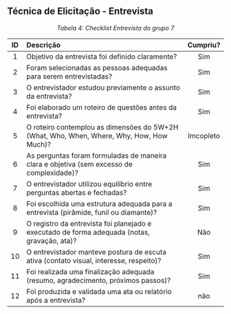 ## Técnica de Elicitação - Entrevista

*<p style="text-align: center;">Tabela 4: Checklist Entrevista do grupo 7</p>*

| ID  | Descrição                                                                                                     | Cumpriu? |
|:---:|:--------------------------------------------------------------------------------------------------------------|:--------:|
| 1   | Objetivo da entrevista foi definido claramente?                                                               |     Sim     |
| 2   | Foram selecionadas as pessoas adequadas para serem entrevistadas?                                             |   Sim       |
| 3   | O entrevistador estudou previamente o assunto da entrevista?                                                  |    Sim      |
| 4   | Foi elaborado um roteiro de questões antes da entrevista?                                                     |    Sim      |
| 5   | O roteiro contemplou as dimensões do 5W+2H (What, Who, When, Where, Why, How, How Much)?                     |   Imcopleto       |
| 6   | As perguntas foram formuladas de maneira clara e objetiva (sem excesso de complexidade)?                      |     Sim     |
| 7   | O entrevistador utilizou equilíbrio entre perguntas abertas e fechadas?                                       |    Sim      |
| 8   | Foi escolhida uma estrutura adequada para a entrevista (pirâmide, funil ou diamante)?                         |     Sim     |
| 9   | O registro da entrevista foi planejado e executado de forma adequada (notas, gravação, ata)?                   |      Não    |
| 10  | O entrevistador manteve postura de escuta ativa (contato visual, interesse, respeito)?                        |     Sim     |
| 11  | Foi realizada uma finalização adequada (resumo, agradecimento, próximos passos)?                              |    Sim      |
| 12  | Foi produzida e validada uma ata ou relatório após a entrevista?                                               |   não       |